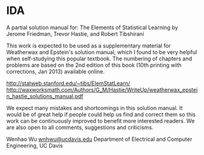 # IDA
A partial solution manual for: The Elements of Statistical Learning by Jerome Friedman, Trevor Hastie, and Robert Tibshirani

This work is expected to be used as a supplementary material for Weatherwax and Epstein's solution manual, which I found to be very helpful when self-studying this popular textbook. The numbering of chapters and problems are based on the 2nd edition of this book (10th printing with corrections, Jan 2013) available online.

http://statweb.stanford.edu/~tibs/ElemStatLearn/
http://waxworksmath.com/Authors/G_M/Hastie/WriteUp/weatherwax_epstein_hastie_solutions_manual.pdf

We expect many mistakes and shortcomings in this solution manual. It would be of great help if people could help us find and correct them so this work can be continuously improved to benefit more interested readers. We are also open to all comments, suggestions and criticisms.

Wenhao Wu
wnhwu@ucdavis.edu
Department of Electrical and Computer Engineering, UC Davis
